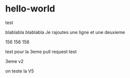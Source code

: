 # hello-world
test

blablabla
blablabla
 Je rajoutes une ligne
et une deuxieme


156
156
156


test pour la 3eme pull request test

3eme v2


on teste la V5